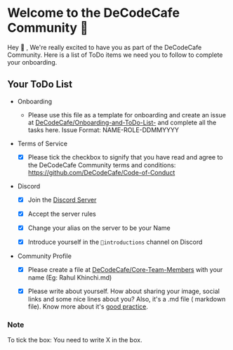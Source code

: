 # Welcome to the DeCodeCafe Community 🎉 
 
Hey 👋 ,
We're really excited to have you as part of the DeCodeCafe Community. Here is a list of ToDo items we need you to follow to complete your onboarding.

## Your ToDo List

- Onboarding
  - Please use this file as a template for onboarding and create an issue at [DeCodeCafe/Onboarding-and-ToDo-List-](https://github.com/DeCodeCafe/Onboarding-and-ToDo-List-/issues) and complete all the tasks here.
   Issue Format: NAME-ROLE-DDMMYYYY

- Terms of Service
  - [x] Please tick the checkbox to signify that you have read and agree to the DeCodeCafe Community terms and conditions: https://github.com/DeCodeCafe/Code-of-Conduct

- Discord
  - [x] Join the [Discord Server](https://discord.gg/4ScQzUQc35)
  - [x] Accept the server rules
  - [x] Change your alias on the server to be your Name
  - [x] Introduce yourself in the `🌱introductions` channel on Discord
  

- Community Profile

  - [x] Please create a file at [DeCodeCafe/Core-Team-Members](https://github.com/DeCodeCafe/Core-Team-Members) with your name (Eg: Rahul Khinchi.md)
  - [x] Please write about yourself. How about sharing your image, social links and some nice lines about you? Also, it's a .md file ( markdown file). Know more about it's [good practice](https://docs.github.com/en/get-started/writing-on-github/getting-started-with-writing-and-formatting-on-github/basic-writing-and-formatting-syntax).


### Note
To tick the box: You need to write X in the box. 
